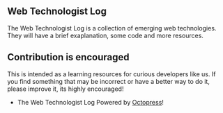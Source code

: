 ## Web Technologist Log

The Web Technologist Log is a collection of emerging web technologies. They
will have a brief exaplanation, some code and more resources.

## Contribution is encouraged

This is intended as a learning resources for curious developers like us. If you
find something that may be incorrect or have a better way to do it, please
improve it, its highly encouraged!

- The Web Technologist Log Powered by [Octopress](http://octopress.org/)!
